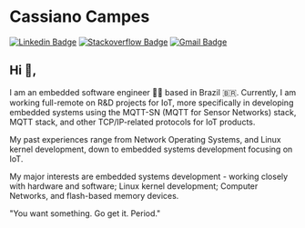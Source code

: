 # Cassiano Campes
[![Linkedin Badge](https://img.shields.io/badge/-cassianocampes-blue?style=flat-square&logo=Linkedin&logoColor=white&link=https://www.linkedin.com/in/cassianocampes/)](https://www.linkedin.com/in/cassianocampes/)
[![Stackoverflow Badge](https://img.shields.io/badge/-Stackoverflow-4CA143?style=flat-square&logo=Stackoverflow&logoColor=white&link=https://stackoverflow.com/users/2031180/campescassiano)](https://stackoverflow.com/users/2031180/campescassiano)
[![Gmail Badge](https://img.shields.io/badge/-cassianocampes@gmail.com-c14438?style=flat-square&logo=Gmail&logoColor=white&link=mailto:cassianocampes@gmail.com)](mailto:cassianocampes@gmail.com)

## Hi 👋, 

I am an embedded software engineer 👨‍💻 based in Brazil 🇧🇷. Currently, I am working full-remote on R&D projects for IoT, more specifically in developing embedded systems using the MQTT-SN (MQTT for Sensor Networks) stack, MQTT stack, and other TCP/IP-related protocols for IoT products.

My past experiences range from Network Operating Systems, and Linux kernel development, down to embedded systems development focusing on IoT.

My major interests are embedded systems development - working closely with hardware and software; Linux kernel development; Computer Networks, and flash-based memory devices.

"You want something. Go get it. Period." 
